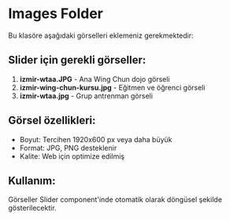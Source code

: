 # Images Folder

Bu klasöre aşağıdaki görselleri eklemeniz gerekmektedir:

## Slider için gerekli görseller:

1. **izmir-wtaa.JPG** - Ana Wing Chun dojo görseli
2. **izmir-wing-chun-kursu.jpg** - Eğitmen ve öğrenci görseli
3. **izmir-wtaa.jpg** - Grup antrenman görseli

## Görsel özellikleri:
- Boyut: Tercihen 1920x600 px veya daha büyük
- Format: JPG, PNG desteklenir
- Kalite: Web için optimize edilmiş

## Kullanım:
Görseller Slider component'inde otomatik olarak döngüsel şekilde gösterilecektir.
